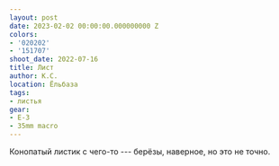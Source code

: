 ```yaml
---
layout: post
date: 2023-02-02 00:00:00.000000000 Z
colors:
- '020202'
- '151707'
shoot_date: 2022-07-16
title: Лист
author: К.С.
location: Ёльбаза
tags:
- листья
gear:
- E-3
- 35mm macro
---
```

Конопатый листик с чего-то --- берёзы, наверное, но это не точно.

